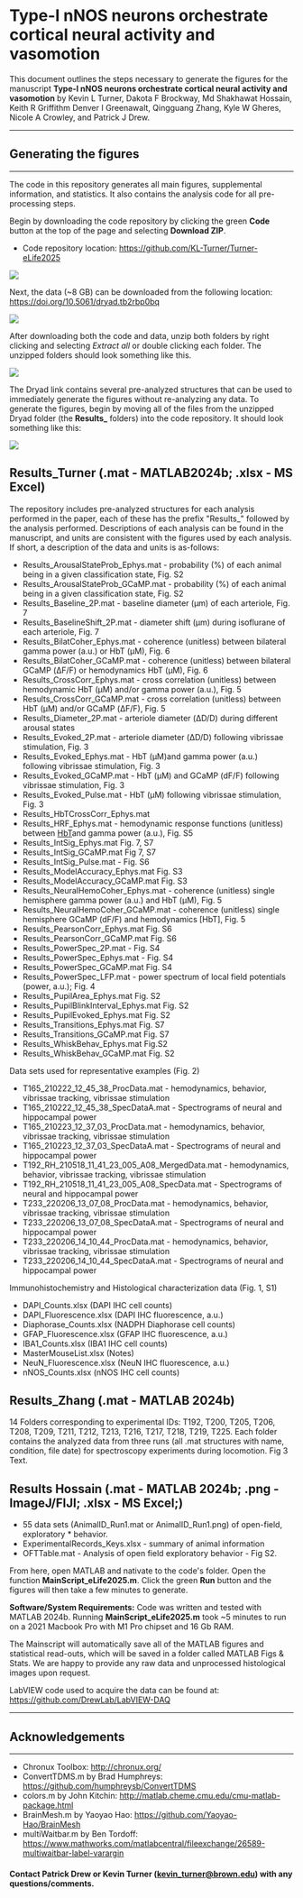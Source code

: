 # Type-I nNOS neurons orchestrate cortical neural activity and vasomotion

This document outlines the steps necessary to generate the figures for the manuscript **Type-I nNOS neurons orchestrate cortical neural activity and vasomotion** by Kevin L Turner, Dakota F Brockway, Md Shakhawat Hossain, Keith R Griffithm Denver I Greenawalt, Qingguang Zhang, Kyle W Gheres, Nicole A Crowley, and Patrick J Drew.

---
## Generating the figures
---
The code in this repository generates all main figures, supplemental information, and statistics. It also contains the analysis code for all pre-processing steps.

Begin by downloading the code repository by clicking the green **Code** button at the top of the page and selecting **Download ZIP**. 
* Code repository location: https://github.com/KL-Turner/Turner-eLife2025

![](https://raw.githubusercontent.com/KL-Turner/Turner-eLife2025/refs/heads/master/Utility%20functions/Images/Image1.png)

Next, the data (~8 GB) can be downloaded from the following location: https://doi.org/10.5061/dryad.tb2rbp0bq

![](https://raw.githubusercontent.com/KL-Turner/Turner-eLife2025/refs/heads/master/Utility%20functions/Images/Image2.png)

After downloading both the code and data, unzip both folders by right clicking and selecting *Extract all* or double clicking each folder. The unzipped folders should look something like this.

![](https://raw.githubusercontent.com/KL-Turner/Turner-eLife2025/refs/heads/master/Utility%20functions/Images/Image3.png)

The Dryad link contains several pre-analyzed structures that can be used to immediately generate the figures without re-analyzing any data. To generate the figures, begin by moving all of the files from the unzipped Dryad folder (the **Results_** folders) into the code repository. It should look something like this:

![](https://raw.githubusercontent.com/KL-Turner/Turner-eLife2025/refs/heads/master/Utility%20functions/Images/Image4.png)

## Results_Turner (.mat - MATLAB2024b; .xlsx - MS Excel)
The repository includes pre-analyzed structures for each analysis performed in the paper, each of these has the prefix "Results_" followed by the analysis performed. Descriptions of each analysis can be found in the manuscript, and units are consistent with the figures used by each analysis. If short, a description of the data and units is as-follows:

* Results_ArousalStateProb_Ephys.mat - probability (%) of each animal being in a given classification state, Fig. S2  
* Results_ArousalStateProb_GCaMP.mat - probability (%) of each animal being in a given classification state, Fig. S2
* Results_Baseline_2P.mat - baseline diameter (μm) of each arteriole, Fig. 7
* Results_BaselineShift_2P.mat - diameter shift (μm) during isoflurane of each arteriole, Fig. 7
* Results_BilatCoher_Ephys.mat - coherence (unitless) between bilateral gamma power (a.u.) or HbT (μM), Fig. 6
* Results_BilatCoher_GCaMP.mat - coherence (unitless) between bilateral GCaMP (ΔF/F) or hemodynamics HbT (μM), Fig. 6
* Results_CrossCorr_Ephys.mat - cross correlation (unitless) between hemodynamic HbT (μM) and/or gamma power (a.u.), Fig. 5
* Results_CrossCorr_GCaMP.mat - cross correlation (unitless) between HbT (μM) and/or GCaMP (ΔF/F), Fig. 5
* Results_Diameter_2P.mat - arteriole diameter (ΔD/D) during different arousal states
* Results_Evoked_2P.mat - arteriole diameter (ΔD/D) following vibrissae stimulation, Fig. 3
* Results_Evoked_Ephys.mat - HbT (μM)and gamma power (a.u.) following vibrissae stimulation, Fig. 3
* Results_Evoked_GCaMP.mat - HbT (μM) and GCaMP (dF/F) following vibrissae stimulation, Fig. 3
* Results_Evoked_Pulse.mat - HbT (μM) following vibrissae stimulation, Fig. 3
* Results_HbTCrossCorr_Ephys.mat 
* Results_HRF_Ephys.mat - hemodynamic response functions (unitless) between [HbT](μM)and gamma power (a.u.), Fig. S5
* Results_IntSig_Ephys.mat Fig. 7, S7
* Results_IntSig_GCaMP.mat Fig 7, S7
* Results_IntSig_Pulse.mat - Fig. S6
* Results_ModelAccuracy_Ephys.mat Fig. S3
* Results_ModelAccuracy_GCaMP.mat Fig. S3
* Results_NeuralHemoCoher_Ephys.mat - coherence (unitless) single hemisphere gamma power (a.u.) and HbT (μM), Fig. 5
* Results_NeuralHemoCoher_GCaMP.mat - coherence (unitless) single hemisphere GCaMP (dF/F) and hemodynamics [HbT], Fig. 5
* Results_PearsonCorr_Ephys.mat Fig. S6
* Results_PearsonCorr_GCaMP.mat Fig. S6
* Results_PowerSpec_2P.mat - Fig. S4
* Results_PowerSpec_Ephys.mat - Fig. S4
* Results_PowerSpec_GCaMP.mat Fig. S4
* Results_PowerSpec_LFP.mat - power spectrum of local field potentials (power, a.u.); Fig. 4
* Results_PupilArea_Ephys.mat Fig. S2
* Results_PupilBlinkInterval_Ephys.mat Fig. S2
* Results_PupilEvoked_Ephys.mat Fig. S2
* Results_Transitions_Ephys.mat Fig. S7
* Results_Transitions_GCaMP.mat Fig. S7
* Results_WhiskBehav_Ephys.mat Fig.S2
* Results_WhiskBehav_GCaMP.mat Fig. S2

Data sets used for representative examples (Fig. 2)
* T165_210222_12_45_38_ProcData.mat - hemodynamics, behavior, vibrissae tracking, vibrissae stimulation
* T165_210222_12_45_38_SpecDataA.mat - Spectrograms of neural and hippocampal power
* T165_210223_12_37_03_ProcData.mat - hemodynamics, behavior, vibrissae tracking, vibrissae stimulation
* T165_210223_12_37_03_SpecDataA.mat - Spectrograms of neural and hippocampal power
* T192_RH_210518_11_41_23_005_A08_MergedData.mat - hemodynamics, behavior, vibrissae tracking, vibrissae stimulation
* T192_RH_210518_11_41_23_005_A08_SpecData.mat - Spectrograms of neural and hippocampal power
* T233_220206_13_07_08_ProcData.mat - hemodynamics, behavior, vibrissae tracking, vibrissae stimulation
* T233_220206_13_07_08_SpecDataA.mat - Spectrograms of neural and hippocampal power
* T233_220206_14_10_44_ProcData.mat - hemodynamics, behavior, vibrissae tracking, vibrissae stimulation 
* T233_220206_14_10_44_SpecDataA.mat - Spectrograms of neural and hippocampal power

Immunohistochemistry and Histological characterization data (Fig. 1, S1)
* DAPI_Counts.xlsx (DAPI IHC cell counts)
* DAPI_Fluorescence.xlsx (DAPI IHC fluorescence, a.u.)
* Diaphorase_Counts.xlsx (NADPH Diaphorase cell counts)
* GFAP_Fluorescence.xlsx (GFAP IHC fluorescence, a.u.)
* IBA1_Counts.xlsx (IBA1 IHC cell counts)
* MasterMouseList.xlsx (Notes)
* NeuN_Fluorescence.xlsx (NeuN IHC fluorescence, a.u.)
* nNOS_Counts.xlsx (nNOS IHC cell counts)

## Results_Zhang (.mat - MATLAB 2024b)
14 Folders corresponding to experimental IDs: T192, T200, T205, T206, T208, T209, T211, T212, T213, T216, T217, T218, T219, T225. Each folder contains the analyzed data from three runs (all .mat structures with name, condition, file date) for spectroscopy experiments during locomotion. Fig 3 Text.

## Results Hossain (.mat - MATLAB 2024b; .png - ImageJ/FIJI; .xlsx - MS Excel;)
* 55 data sets (AnimalID_Run1.mat or AnimalID_Run1.png) of open-field, exploratory * behavior.
* ExperimentalRecords_Keys.xlsx - summary of animal information
* OFTTable.mat - Analysis of open field exploratory behavior - Fig S2.

From here, open MATLAB and nativate to the code's folder. Open the function **MainScript_eLife2025.m**. Click the green **Run** button and the figures will then take a few minutes to generate.

**Software/System Requirements:** Code was written and tested with MATLAB 2024b. Running **MainScript_eLife2025.m** took ~5 minutes to run on a 2021 Macbook Pro with M1 Pro chipset and 16 Gb RAM.

The Mainscript will automatically save all of the MATLAB figures and statistical read-outs, which will be saved in a folder called MATLAB Figs & Stats. We are happy to provide any raw data and unprocessed histological images upon request.

LabVIEW code used to acquire the data can be found at: https://github.com/DrewLab/LabVIEW-DAQ

---
## Acknowledgements
---
* Chronux Toolbox: http://chronux.org/
* ConvertTDMS.m by Brad Humphreys: https://github.com/humphreysb/ConvertTDMS
* colors.m by John Kitchin: http://matlab.cheme.cmu.edu/cmu-matlab-package.html
* BrainMesh.m by Yaoyao Hao: https://github.com/Yaoyao-Hao/BrainMesh
* multiWaitbar.m by Ben Tordoff: https://www.mathworks.com/matlabcentral/fileexchange/26589-multiwaitbar-label-varargin

#### Contact Patrick Drew or Kevin Turner (kevin_turner@brown.edu) with any questions/comments.

